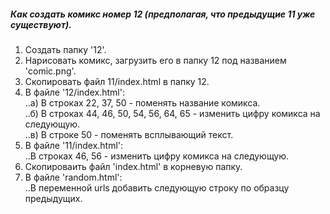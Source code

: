 ##### Как создать комикс номер 12 (предполагая, что предыдущие 11 уже существуют).  
  
1) Создать папку '12'.  
2) Нарисовать комикс, загрузить его в папку 12 под названием 'comic.png'.  
3) Скопировать файл 11/index.html в папку 12.  
4) В файле '12/index.html':  
..a) В строках 22, 37, 50 - поменять название комикса.  
..б) В строках 44, 46, 50, 54, 56, 64, 65 - изменить цифру комикса на следующую.  
..в) В строке 50 - поменять всплывающий текст.  
5) В файле '11/index.html':  
..В строках 46, 56 - изменить цифру комикса на следующую.  
6) Скопироваить файл 'index.html' в корневую папку.  
7) В файле 'random.html':  
..В переменной urls добавить следующую строку по образцу предыдущих.  
